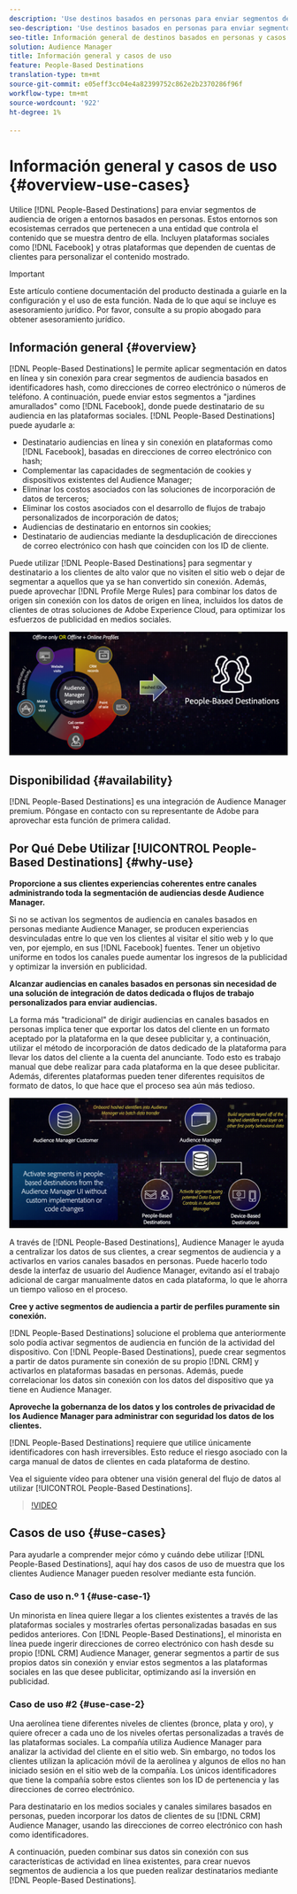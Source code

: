 ```yaml
---
description: 'Use destinos basados en personas para enviar segmentos de audiencia de origen a entornos basados en personas. Estos entornos son ecosistemas cerrados que pertenecen a una entidad que controla el contenido que se muestra dentro de ella. Incluyen plataformas sociales como Facebook y otras plataformas que dependen de cuentas de clientes para personalizar el contenido mostrado. '
seo-description: 'Use destinos basados en personas para enviar segmentos de audiencia de origen a entornos basados en personas. Estos entornos son ecosistemas cerrados que pertenecen a una entidad que controla el contenido que se muestra dentro de ella. Incluyen plataformas sociales como Facebook y otras plataformas que dependen de cuentas de clientes para personalizar el contenido mostrado.  '
seo-title: Información general de destinos basados en personas y casos de uso
solution: Audience Manager
title: Información general y casos de uso
feature: People-Based Destinations
translation-type: tm+mt
source-git-commit: e05eff3cc04e4a82399752c862e2b2370286f96f
workflow-type: tm+mt
source-wordcount: '922'
ht-degree: 1%

---
```



# Información general y casos de uso {#overview-use-cases}

Utilice [!DNL People-Based Destinations] para enviar segmentos de audiencia de origen a entornos basados en personas. Estos entornos son ecosistemas cerrados que pertenecen a una entidad que controla el contenido que se muestra dentro de ella. Incluyen plataformas sociales como [!DNL Facebook] y otras plataformas que dependen de cuentas de clientes para personalizar el contenido mostrado.

>[!IMPORTANT]
>Este artículo contiene documentación del producto destinada a guiarle en la configuración y el uso de esta función. Nada de lo que aquí se incluye es asesoramiento jurídico. Por favor, consulte a su propio abogado para obtener asesoramiento jurídico.

## Información general {#overview}

[!DNL People-Based Destinations] le permite aplicar segmentación en datos en línea y sin conexión para crear segmentos de audiencia basados en identificadores [ ](people-based-destinations-prerequisites.md#hashing-requirements)hash, como direcciones de correo electrónico o números de teléfono. A continuación, puede enviar estos segmentos a &quot;jardines amurallados&quot; como [!DNL Facebook], donde puede destinatario de su audiencia en las plataformas sociales. [!DNL People-Based Destinations] puede ayudarle a:

* Destinatario audiencias en línea y sin conexión en plataformas como [!DNL Facebook], basadas en direcciones de correo electrónico con hash;
* Complementar las capacidades de segmentación de cookies y dispositivos existentes del Audience Manager;
* Eliminar los costos asociados con las soluciones de incorporación de datos de terceros;
* Eliminar los costos asociados con el desarrollo de flujos de trabajo personalizados de incorporación de datos;
* Audiencias de destinatario en entornos sin cookies;
* Destinatario de audiencias mediante la desduplicación de direcciones de correo electrónico con hash que coinciden con los ID de cliente.

Puede utilizar [!DNL People-Based Destinations] para segmentar y destinatario a los clientes de alto valor que no visiten el sitio web o dejar de segmentar a aquellos que ya se han convertido sin conexión. Además, puede aprovechar [!DNL Profile Merge Rules] para combinar los datos de origen sin conexión con los datos de origen en línea, incluidos los datos de clientes de otras soluciones de Adobe Experience Cloud, para optimizar los esfuerzos de publicidad en medios sociales.

![pbd-overview](assets/pbd-overview.png)

## Disponibilidad {#availability}

[!DNL People-Based Destinations] es una integración de Audience Manager premium. Póngase en contacto con su representante de Adobe para aprovechar esta función de primera calidad.

## Por Qué Debe Utilizar [!UICONTROL People-Based Destinations] {#why-use}

**Proporcione a sus clientes experiencias coherentes entre canales administrando toda la segmentación de audiencias desde Audience Manager.**

Si no se activan los segmentos de audiencia en canales basados en personas mediante Audience Manager, se producen experiencias desvinculadas entre lo que ven los clientes al visitar el sitio web y lo que ven, por ejemplo, en sus [!DNL Facebook] fuentes. Tener un objetivo uniforme en todos los canales puede aumentar los ingresos de la publicidad y optimizar la inversión en publicidad.

**Alcanzar audiencias en canales basados en personas sin necesidad de una solución de integración de datos dedicada o flujos de trabajo personalizados para enviar audiencias.**

La forma más &quot;tradicional&quot; de dirigir audiencias en canales basados en personas implica tener que exportar los datos del cliente en un formato aceptado por la plataforma en la que desee publicitar y, a continuación, utilizar el método de incorporación de datos dedicado de la plataforma para llevar los datos del cliente a la cuenta del anunciante. Todo esto es trabajo manual que debe realizar para cada plataforma en la que desee publicitar. Además, diferentes plataformas pueden tener diferentes requisitos de formato de datos, lo que hace que el proceso sea aún más tedioso.

![pbd-overview](assets/pbd-diagram.png)

A través de [!DNL People-Based Destinations], Audience Manager le ayuda a centralizar los datos de sus clientes, a crear segmentos de audiencia y a activarlos en varios canales basados en personas. Puede hacerlo todo desde la interfaz de usuario del Audience Manager, evitando así el trabajo adicional de cargar manualmente datos en cada plataforma, lo que le ahorra un tiempo valioso en el proceso.

**Cree y active segmentos de audiencia a partir de perfiles puramente sin conexión.**

[!DNL People-Based Destinations] solucione el problema que anteriormente solo podía activar segmentos de audiencia en función de la actividad del dispositivo. Con [!DNL People-Based Destinations], puede crear segmentos a partir de datos puramente sin conexión de su propio [!DNL CRM] y activarlos en plataformas basadas en personas. Además, puede correlacionar los datos sin conexión con los datos del dispositivo que ya tiene en Audience Manager.

**Aproveche la gobernanza de los datos y los controles de privacidad de los Audience Manager para administrar con seguridad los datos de los clientes.**

[!DNL People-Based Destinations] requiere que utilice únicamente identificadores con hash irreversibles. Esto reduce el riesgo asociado con la carga manual de datos de clientes en cada plataforma de destino.

Vea el siguiente vídeo para obtener una visión general del flujo de datos al utilizar [!UICONTROL People-Based Destinations].

>[!VIDEO](https://video.tv.adobe.com/v/28968/)

## Casos de uso {#use-cases}

Para ayudarle a comprender mejor cómo y cuándo debe utilizar [!DNL People-Based Destinations], aquí hay dos casos de uso de muestra que los clientes Audience Manager pueden resolver mediante esta función.

### Caso de uso n.º 1 {#use-case-1}

Un minorista en línea quiere llegar a los clientes existentes a través de las plataformas sociales y mostrarles ofertas personalizadas basadas en sus pedidos anteriores. Con [!DNL People-Based Destinations], el minorista en línea puede ingerir direcciones de correo electrónico con hash desde su propio [!DNL CRM] Audience Manager, generar segmentos a partir de sus propios datos sin conexión y enviar estos segmentos a las plataformas sociales en las que desee publicitar, optimizando así la inversión en publicidad.

### Caso de uso #2 {#use-case-2}

Una aerolínea tiene diferentes niveles de clientes (bronce, plata y oro), y quiere ofrecer a cada uno de los niveles ofertas personalizadas a través de las plataformas sociales. La compañía utiliza Audience Manager para analizar la actividad del cliente en el sitio web. Sin embargo, no todos los clientes utilizan la aplicación móvil de la aerolínea y algunos de ellos no han iniciado sesión en el sitio web de la compañía. Los únicos identificadores que tiene la compañía sobre estos clientes son los ID de pertenencia y las direcciones de correo electrónico.

Para destinatario en los medios sociales y canales similares basados en personas, pueden incorporar los datos de clientes de su [!DNL CRM] Audience Manager, usando las direcciones de correo electrónico con hash como identificadores.

A continuación, pueden combinar sus datos sin conexión con sus características de actividad en línea existentes, para crear nuevos segmentos de audiencia a los que pueden realizar destinatarios mediante [!DNL People-Based Destinations].
